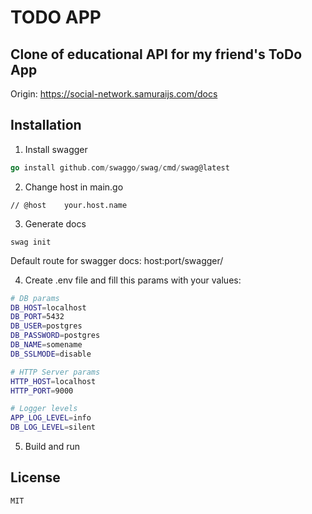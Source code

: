 # TODO APP
## Clone of educational API for my friend's ToDo App

Origin: https://social-network.samuraijs.com/docs

## Installation
1. Install swagger
```go
go install github.com/swaggo/swag/cmd/swag@latest
```

2. Change host in main.go
```
// @host    your.host.name
```
3. Generate docs
```
swag init
```
Default route for swagger docs: host:port/swagger/


4. Create .env file and fill this params with your values:
```sh
# DB params
DB_HOST=localhost
DB_PORT=5432
DB_USER=postgres
DB_PASSWORD=postgres
DB_NAME=somename
DB_SSLMODE=disable

# HTTP Server params
HTTP_HOST=localhost
HTTP_PORT=9000

# Logger levels
APP_LOG_LEVEL=info
DB_LOG_LEVEL=silent
```

5. Build and run

## License
```
MIT
```
